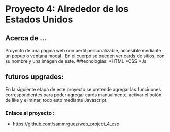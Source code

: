 # Proyecto 4: Alrededor de los Estados Unidos

## Acerca de ...
Proyecto de una página web con perfil personalizable, accesible mediante un popup o ventana modal . En el cuerpo se pueden ver cards de sitios, con su nombre y una imágen de este.
##tecnologías: 
*HTML
*CSS
*Js
## futuros upgrades:
En la siguiente etapa de este proyecto se pretende agregar las funciuones correspondientes para poder agregar cards manualmente, activar el botón de like y eliminar, todo esto mediante Javascript.
### Enlace al proyecto :
* https://github.com/sammrguez/web_project_4_esp
